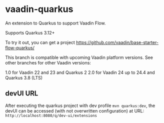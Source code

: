 # vaadin-quarkus
An extension to Quarkus to support Vaadin Flow.

Supports Quarkus 3.12+

To try it out, you can get a project https://github.com/vaadin/base-starter-flow-quarkus/

This branch is compatible with upcoming Vaadin platform versions. See other branches for other Vaadin versions:

1.0 for Vaadin 22 and 23 and Quarkus 2
2.0 for Vaadin 24 up to 24.4 and Quarkus 3.8 (LTS)


## devUI URL
After executing the quarkus project with dev profile `mvn quarkus:dev`, the devUI can be accessed (with not overwritten configuration) at URL: `http://localhost:8080/q/dev-ui/extensions`
